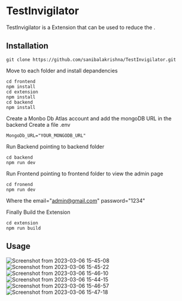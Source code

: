 # TestInvigilator

TestInvigilator is a Extension that can be used to reduce the .

## Installation

```
git clone https://github.com/sanibalakrishna/TestInvigilator.git
```
Move to each folder and install depandencies
```
cd frontend
npm install
cd extension
npm install
cd backend
npm install
```
Create a Monbo Db Atlas account and add the mongoDB URL in the backend 
Create a file .env
```
MongoDb_URL="YOUR_MONGODB_URL"
```
Run Backend pointing to backend folder
```
cd backend
npm run dev
```
Run Frontend pointing to frontend folder to view the admin page
```
cd fronend
npm run dev
```
Where the email="admin@gmail.com" password="1234"

Finally Build the Extension
```
cd extension
npm run build
```


## Usage
![Screenshot from 2023-03-06 15-45-08](https://user-images.githubusercontent.com/78022534/223091267-92dbd082-ee68-45c4-960e-f043c27d5dc5.png)
![Screenshot from 2023-03-06 15-45-22](https://user-images.githubusercontent.com/78022534/223090221-8f696477-3990-4b7b-88ae-6d6cd364f3e1.png)
![Screenshot from 2023-03-06 15-46-10](https://user-images.githubusercontent.com/78022534/223090473-b4ddee9c-1b4a-4542-9423-268b00eb4c68.png)
![Screenshot from 2023-03-06 15-44-15](https://user-images.githubusercontent.com/78022534/223091334-5740e36c-12f1-472d-9f7d-2e68a751b20b.png)
![Screenshot from 2023-03-06 15-46-57](https://user-images.githubusercontent.com/78022534/223091370-81c964e0-a9d5-4830-a6d1-ea4df6d4f438.png)
![Screenshot from 2023-03-06 15-47-18](https://user-images.githubusercontent.com/78022534/223091389-0b0aa463-ee90-4204-991a-868b38ebccf8.png)

